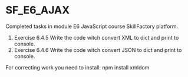 # SF_E6_AJAX
Completed tasks in module E6 JavaScript course SkillFactory platform.

1. Exercise 6.4.5
Write the code witch convert XML to dict and print to console. 
2. Exercise 6.4.6
Write the code witch convert JSON to dict and print to console.


For correcting work you need to install: npm install xmldom